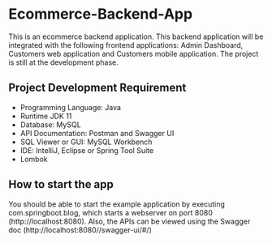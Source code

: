 # Ecommerce-Backend-App
This is an ecommerce backend application. This backend application will be integrated with the following frontend applications: Admin Dashboard, Customers web application and Customers mobile application.
The project is still at the development phase.

## Project Development Requirement
- Programming Language: Java
- Runtime JDK 11
- Database: MySQL
- API Documentation: Postman and Swagger UI
- SQL Viewer or GUI: MySQL Workbench
- IDE: IntelliJ, Eclipse or Spring Tool Suite
- Lombok

## How to start the app
You should be able to start the example application by executing com.springboot.blog, which starts a webserver on port 8080 (http://localhost:8080). Also, the APIs can be viewed using the Swagger doc (http://localhost:8080//swagger-ui/#/) 
